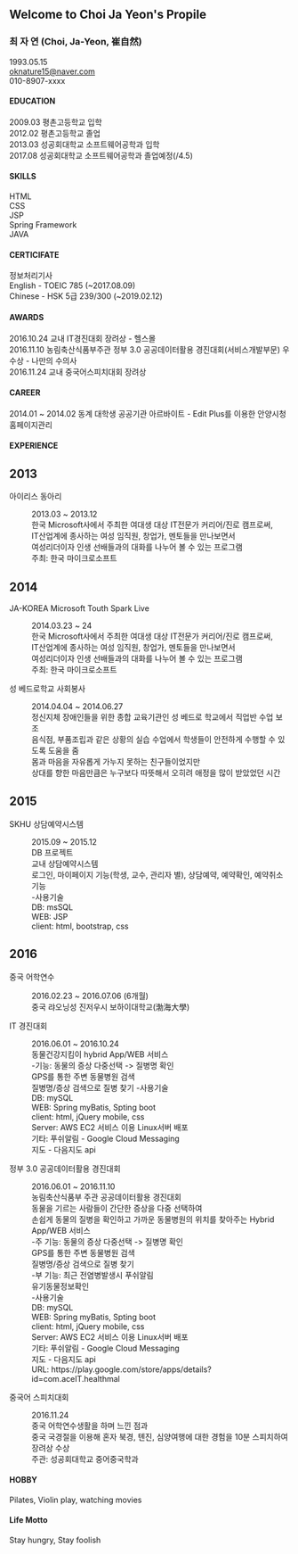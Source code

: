 
## Welcome to Choi Ja Yeon's Propile

### 최 자 연 (Choi, Ja-Yeon, 崔自然)<br>
1993.05.15 <br>
oknature15@naver.com<br>010-8907-xxxx



#### **EDUCATION**<br>
2009.03 평촌고등학교 입학<br>
2012.02 평촌고등학교 졸업<br>
2013.03 성공회대학교 소프트웨어공학과 입학<br>
2017.08 성공회대학교 소프트웨어공학과 졸업예정(/4.5)<br>



#### **SKILLS**<br>
HTML<br>
CSS<br>
JSP<br>
Spring Framework<br>
JAVA<br>



#### **CERTICIFATE**<br>
정보처리기사<br>
English - TOEIC 785 (~2017.08.09)<br>
Chinese - HSK 5급 239/300 (~2019.02.12)<br>



#### **AWARDS**<br>
2016.10.24  교내 IT경진대회 장려상 - 헬스몰<br>
2016.11.10  농림축산식품부주관 정부 3.0 공공데이터활용 경진대회(서비스개발부문) 우수상 - 나만의 수의사<br>
2016.11.24  교내 중국어스피치대회 장려상<br>
 


#### **CAREER**<br>
2014.01 ~ 2014.02   동계 대학생 공공기관 아르바이트 - Edit Plus를 이용한 안양시청 홈페이지관리


 
#### **EXPERIENCE**<br>
 
 
 <div id="timeline" class="timeline-container">
	<div class="timeline-wrapper">
		<h2 class="timeline-time">2013</h2>
		<dl class="timeline-series">
			<dt class="timeline-event" id="event01"><a>아이리스 동아리</a></dt>
			<dd class="timeline-event-content" id="event01EX">
				<p>2013.03 ~ 2013.12<br>
                                한국 Microsoft사에서 주최한 여대생 대상 IT전문가 커리어/진로 캠프로써, <br>
                                IT산업계에 종사하는 여성 임직원, 창업가, 멘토들을 만나보면서 <br>
                                여성리더이자 인생 선배들과의 대화를 나누어 볼 수 있는 프로그램<br>
                                주최: 한국 마이크로소프트</p>
			</dd>
		</dl>
	</div>
	<div class="timeline-wrapper">
                <h2 class="timeline-time">2014</h2>
                <dl class="timeline-series">
			<dt class="timeline-event" id="event02"><a>JA-KOREA Microsoft Touth Spark Live</a></dt>
			<dd class="timeline-event-content" id="event02EX">
				<p>2014.03.23 ~ 24<br>
                                한국 Microsoft사에서 주최한 여대생 대상 IT전문가 커리어/진로 캠프로써, <br>
                                IT산업계에 종사하는 여성 임직원, 창업가, 멘토들을 만나보면서 <br>
                                여성리더이자 인생 선배들과의 대화를 나누어 볼 수 있는 프로그램<br>
                                주최: 한국 마이크로소프트</p>
			</dd>
			<dt class="timeline-event" id="event03"><a>성 베드로학교 사회봉사</a></dt>
			<dd class="timeline-event-content" id="event03EX">
				<p>2014.04.04 ~ 2014.06.27<br>
				정신지체 장애인들을 위한 종합 교육기관인 성 베드로 학교에서 직업반 수업 보조<br>
				음식점, 부품조립과 같은 상황의 실습 수업에서 학생들이 안전하게 수행할 수 있도록 도움을 줌<br>
				몸과 마음을 자유롭게 가누지 못하는 친구들이었지만 <br>
				상대를 향한 마음만큼은 누구보다 따뜻해서 오히려 애정을 많이 받았었던 시간 </p>
			</dd>
		</dl>
	</div>
	<div class="timeline-wrapper">
                <h2 class="timeline-time">2015</h2>
                <dl class="timeline-series">
			<dt class="timeline-event" id="event04"><a>SKHU 상담예약시스템</a></dt>
			<dd class="timeline-event-content" id="event04EX">
				<p>2015.09 ~ 2015.12<br>
                                DB 프로젝트 <br>
				교내 상담예약시스템<br>
				로그인, 마이페이지 기능(학생, 교수, 관리자 별), 상담예약, 예약확인, 예약취소기능<br>
				-사용기술<br>
				DB: msSQL<br>
				WEB: JSP<br>
				client: html, bootstrap, css<br>
                                </p>
			</dd>
		</dl>
	</div>
	<div class="timeline-wrapper">
                <h2 class="timeline-time">2016</h2>
                <dl class="timeline-series">
			<dt class="timeline-event" id="event05"><a>중국 어학연수</a></dt>
                        <dd class="timeline-event-content" id="event05EX">
				<p>2016.02.23 ~ 2016.07.06 (6개월)<br>
				중국 랴오닝성 진저우시 보하이대학교(渤海大學)<br>
				</p>
                        </dd>
			<dt class="timeline-event" id="event06"><a>IT 경진대회</a></dt>
                        <dd class="timeline-event-content" id="event06EX">
				<p>2016.06.01 ~ 2016.10.24<br>
				동물건강지킴이 hybrid App/WEB 서비스 <br>
				-기능: 동물의 증상 다중선택 -> 질병명 확인<br>GPS를 통한 주변 동물병원 검색<br>질병명/증상 검색으로 질병 찾기
				-사용기술<br>
				DB: mySQL<br>
				WEB: Spring myBatis, Spting boot<br>
				client: html, jQuery mobile, css<br>
				Server: AWS EC2 서비스 이용 Linux서버 배포<br>
				기타: 푸쉬알림 - Google Cloud Messaging<br>지도 - 다음지도 api
				</p>
                        </dd>
			<dt class="timeline-event" id="event07"><a>정부 3.0 공공데이터활용 경진대회</a></dt>
                        <dd class="timeline-event-content" id="event07EX">
				<p>2016.06.01 ~ 2016.11.10<br>
				농림축산식품부 주관 공공데이터활용 경진대회<br>
				동물을 기르는 사람들이 간단한 증상을 다중 선택하여<br>
				손쉽게 동물의 질병을 확인하고 가까운 동물병원의 위치를 찾아주는 Hybrid App/WEB 서비스<br>
				-주 기능: 동물의 증상 다중선택 -> 질병명 확인<br>GPS를 통한 주변 동물병원 검색<br>질병명/증상 검색으로 질병 찾기<br>
				-부 기능: 최근 전염병발생시 푸쉬알림<br>유기동물정보확인<br>
				-사용기술<br>
				DB: mySQL<br>
				WEB: Spring myBatis, Spting boot<br>
				client: html, jQuery mobile, css<br>
				Server: AWS EC2 서비스 이용 Linux서버 배포<br>
				기타: 푸쉬알림 - Google Cloud Messaging<br>지도 - 다음지도 api<br>
				URL: https://play.google.com/store/apps/details?id=com.aceIT.healthmal
				</p>
                        </dd>
			<dt class="timeline-event" id="event08"><a>중국어 스피치대회</a></dt>
                        <dd class="timeline-event-content" id="event08EX">
                                <p>2016.11.24<br>
				중국 어학연수생활을 하며 느낀 점과<br>
				중국 국경절을 이용해 혼자 북경, 톈진, 심양여행에 대한 경험을 10분 스피치하여 장려상 수상<br>
				주관: 성공회대학교 중어중국학과</p>
                        </dd>
		</dl>
		</div>
</div>

#### **HOBBY**<br>
Pilates, Violin play, watching movies



#### **Life Motto**<br>
Stay hungry, Stay foolish
